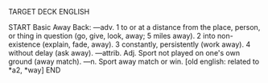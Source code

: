 TARGET DECK
ENGLISH

START
Basic
Away
Back: —adv. 1 to or at a distance from the place, person, or thing in question (go, give, look, away; 5 miles away). 2 into non-existence (explain, fade, away). 3 constantly, persistently (work away). 4 without delay (ask away). —attrib. Adj. Sport not played on one's own ground (away match). —n. Sport away match or win. [old english: related to *a2, *way]
END
